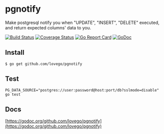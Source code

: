 # pgnotify
Make postgresql notify you when "UPDATE", "INSERT", "DELETE" executed, and return expected columns' data to you. 

[![Build Status](https://travis-ci.org/lovego/pgnotify.svg?branch=master)](https://travis-ci.org/lovego/pgnotify)
[![Coverage Status](https://coveralls.io/repos/github/lovego/pgnotify/badge.svg?branch=master)](https://coveralls.io/github/lovego/pgnotify?branch=master)
[![Go Report Card](https://goreportcard.com/badge/github.com/lovego/pgnotify)](https://goreportcard.com/report/github.com/lovego/pgnotify)
[![GoDoc](https://godoc.org/github.com/lovego/pgnotify?status.svg)](https://godoc.org/github.com/lovego/pgnotify)

## Install
`$ go get github.com/lovego/pgnotify`

## Test
`PG_DATA_SOURCE="postgres://user:password@host:port/db?sslmode=disable" go test`

## Docs
[https://godoc.org/github.com/lovego/pgnotify](https://godoc.org/github.com/lovego/pgnotify)
